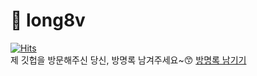 # 🍔 long8v
[![Hits](https://hits.seeyoufarm.com/api/count/incr/badge.svg?url=https%3A%2F%2Fgithub.com%2Flong8v%2Flong8v&count_bg=%2379C83D&title_bg=%23555555&icon=&icon_color=%23E7E7E7&title=hits&edge_flat=false)](https://hits.seeyoufarm.com)  
제 깃헙을 방문해주신 당신, 방명록 남겨주세요~😙  [방명록 남기기](https://github.com/long8v/long8v/issues/new)
